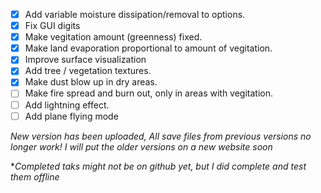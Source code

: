- [x] Add variable moisture dissipation/removal to options.
- [x] Fix GUI digits
- [x] Make vegitation amount (greenness) fixed.
- [x] Make land evaporation proportional to amount of vegitation.
- [x] Improve surface visualization
- [x] Add tree / vegetation textures.
- [x] Make dust blow up in dry areas.
- [ ] Make fire spread and burn out, only in areas with vegitation.
- [ ] Add lightning effect.
- [ ] Add plane flying mode

*New version has been uploaded, All save files from previous versions no longer work! I will put the older versions on a new website soon*


**Completed taks might not be on github yet, but I did complete and test them offline*
